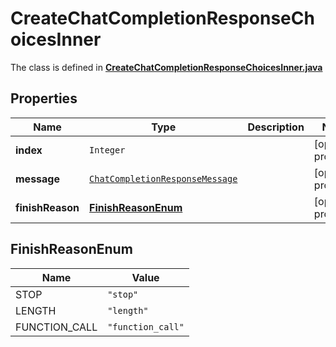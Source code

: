 

# CreateChatCompletionResponseChoicesInner

The class is defined in **[CreateChatCompletionResponseChoicesInner.java](../../src/main/java/org/openapitools/model/CreateChatCompletionResponseChoicesInner.java)**

## Properties

Name | Type | Description | Notes
------------ | ------------- | ------------- | -------------
**index** | `Integer` |  |  [optional property]
**message** | [`ChatCompletionResponseMessage`](ChatCompletionResponseMessage.md) |  |  [optional property]
**finishReason** | [**FinishReasonEnum**](#FinishReasonEnum) |  |  [optional property]



## FinishReasonEnum

Name | Value
---- | -----
STOP | `"stop"`
LENGTH | `"length"`
FUNCTION_CALL | `"function_call"`



